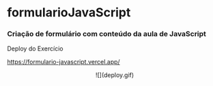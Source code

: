 # formularioJavaScript

### Criação de formulário com conteúdo da aula de JavaScript

<p>Deploy do Exercício</p>

https://formulario-javascript.vercel.app/

<p align="center">
![](deploy.gif)
</p>
